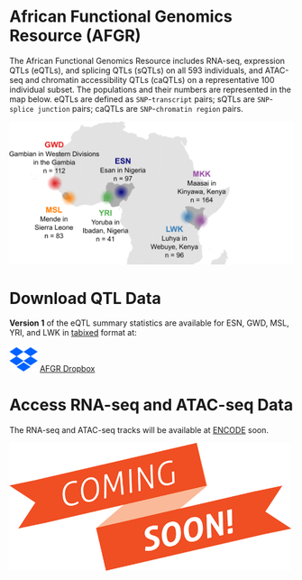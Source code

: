 # African Functional Genomics Resource (AFGR)
The African Functional Genomics Resource includes RNA-seq, expression QTLs (eQTLs), and splicing QTLs (sQTLs) on all 593 individuals, and ATAC-seq and chromatin accessibility QTLs (caQTLs) on a representative 100 individual subset. The populations and their numbers are represented in the map below. eQTLs are defined as `SNP`-`transcript` pairs; sQTLs are `SNP`-`splice junction` pairs; caQTLs are `SNP`-`chromatin region` pairs.

![AFGR](https://github.com/smontgomlab/AFGR/blob/main/images/AFGRmap.png)

# Download QTL Data

**Version 1** of the eQTL summary statistics are available for ESN, GWD, MSL, YRI, and LWK in [tabixed](http://www.htslib.org/doc/tabix.html) format at:

<img src="https://github.com/smontgomlab/AFGR/blob/main/images/dropbox.png" width="50"> [AFGR Dropbox](https://www.dropbox.com/sh/lvd39v94u6947lv/AACsEkCm2LLFhvFE84MEeFqUa?dl=0)

# Access RNA-seq and ATAC-seq Data

The RNA-seq and ATAC-seq tracks will be available at [ENCODE](https://www.encodeproject.org/) soon.

<img src="https://github.com/smontgomlab/AFGR/blob/main/images/comingsoon.png" width="500">
